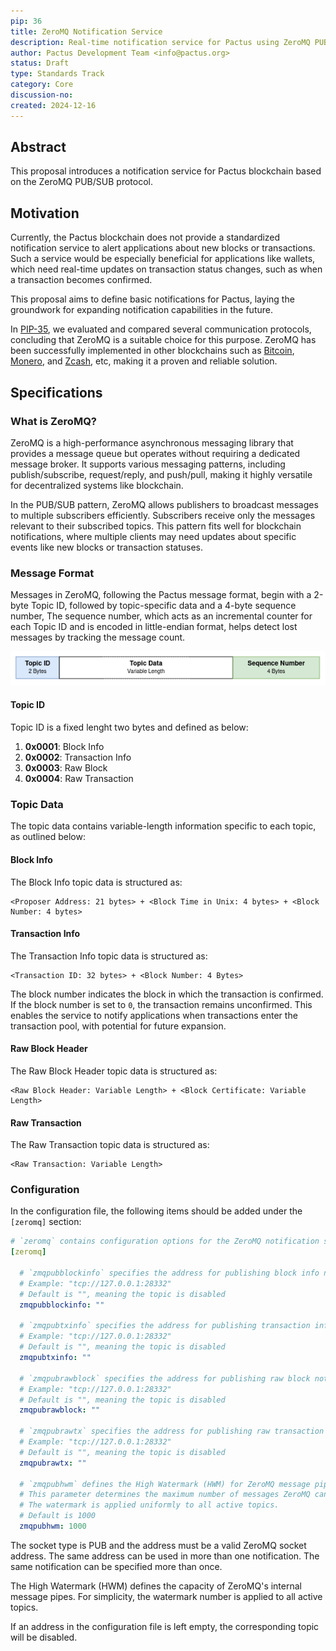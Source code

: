 ```yaml
---
pip: 36
title: ZeroMQ Notification Service
description: Real-time notification service for Pactus using ZeroMQ PUB/SUB
author: Pactus Development Team <info@pactus.org>
status: Draft
type: Standards Track
category: Core
discussion-no:
created: 2024-12-16
---
```


## Abstract

This proposal introduces a notification service for Pactus blockchain based on the ZeroMQ PUB/SUB protocol.

## Motivation

Currently, the Pactus blockchain does not provide a standardized notification service to
alert applications about new blocks or transactions.
Such a service would be especially beneficial for applications like wallets,
which need real-time updates on transaction status changes, such as when a transaction becomes confirmed.

This proposal aims to define basic notifications for Pactus,
laying the groundwork for expanding notification capabilities in the future.

In [PIP-35](./pip-35.md), we evaluated and compared several communication protocols,
concluding that ZeroMQ is a suitable choice for this purpose.
ZeroMQ has been successfully implemented in other blockchains such as
[Bitcoin](https://github.com/bitcoin/bitcoin/blob/master/doc/zmq.md),
[Monero](https://github.com/monero-project/monero/blob/master/docs/ZMQ.md), and
[Zcash](https://github.com/zcash/zcash/blob/master/doc/zmq.md), etc, making it a proven and reliable solution.

## Specifications

### What is ZeroMQ?

ZeroMQ is a high-performance asynchronous messaging library that provides a message queue but
operates without requiring a dedicated message broker.
It supports various messaging patterns, including publish/subscribe, request/reply, and push/pull,
making it highly versatile for decentralized systems like blockchain.

In the PUB/SUB pattern, ZeroMQ allows publishers to broadcast messages to multiple subscribers efficiently.
Subscribers receive only the messages relevant to their subscribed topics.
This pattern fits well for blockchain notifications,
where multiple clients may need updates about specific events like new blocks or transaction statuses.

### Message Format

Messages in ZeroMQ, following the Pactus message format,
begin with a 2-byte Topic ID, followed by topic-specific data and a 4-byte sequence number,
The sequence number, which acts as an incremental counter for each Topic ID and
is encoded in little-endian format, helps detect lost messages by tracking the message count.

![Pactus zeroMQ Message Format](../assets/pip-36/pactus_zeromq.png)

#### Topic ID

Topic ID is a fixed lenght two bytes and defined as below:

1. **0x0001**: Block Info
2. **0x0002**: Transaction Info
3. **0x0003**: Raw Block
4. **0x0004**: Raw Transaction

### Topic Data

The topic data contains variable-length information specific to each topic, as outlined below:

#### Block Info

The Block Info topic data is structured as:

```text
<Proposer Address: 21 bytes> + <Block Time in Unix: 4 bytes> + <Block Number: 4 bytes>
```

#### Transaction Info

The Transaction Info topic data is structured as:

```text
<Transaction ID: 32 bytes> + <Block Number: 4 Bytes>
```

The block number indicates the block in which the transaction is confirmed.
If the block number is set to `0`, the transaction remains unconfirmed.
This enables the service to notify applications when transactions enter the transaction pool,
with potential for future expansion.

#### Raw Block Header

The Raw Block Header topic data is structured as:

```text
<Raw Block Header: Variable Length> + <Block Certificate: Variable Length>
```

#### Raw Transaction

The Raw Transaction topic data is structured as:

```text
<Raw Transaction: Variable Length>
```

### Configuration

In the configuration file, the following items should be added under the `[zeromq]` section:

```yaml
# `zeromq` contains configuration options for the ZeroMQ notification service.
[zeromq]

  # `zmqpubblockinfo` specifies the address for publishing block info notifications.
  # Example: "tcp://127.0.0.1:28332"
  # Default is "", meaning the topic is disabled
  zmqpubblockinfo: ""

  # `zmqpubtxinfo` specifies the address for publishing transaction info notifications.
  # Example: "tcp://127.0.0.1:28332"
  # Default is "", meaning the topic is disabled
  zmqpubtxinfo: ""

  # `zmqpubrawblock` specifies the address for publishing raw block notifications.
  # Example: "tcp://127.0.0.1:28332"
  # Default is "", meaning the topic is disabled
  zmqpubrawblock: ""

  # `zmqpubrawtx` specifies the address for publishing raw transaction notifications.
  # Example: "tcp://127.0.0.1:28332"
  # Default is "", meaning the topic is disabled
  zmqpubrawtx: ""

  # `zmqpubhwm` defines the High Watermark (HWM) for ZeroMQ message pipes.
  # This parameter determines the maximum number of messages ZeroMQ can buffer before blocking the publishing of further messages.
  # The watermark is applied uniformly to all active topics.
  # Default is 1000
  zmqpubhwm: 1000
```

The socket type is PUB and the address must be a valid ZeroMQ socket address.
The same address can be used in more than one notification.
The same notification can be specified more than once.

The High Watermark (HWM) defines the capacity of ZeroMQ's internal message pipes.
For simplicity, the watermark number is applied to all active topics.

If an address in the configuration file is left empty, the corresponding topic will be disabled.
